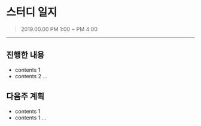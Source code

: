 # 스터디 일지 
> 2019.00.00 PM 1:00 ~ PM 4:00
---

## 진행한 내용 
- contents 1
- contents 2
...

## 다음주 계획 
- contents 1
- contents 1
...
